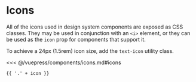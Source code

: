 # Icons

All of the icons used in design system components are exposed as CSS classes. They may be used
in conjunction with an `<i>` element, or they can be used as the `icon` prop for components that
support it.

To achieve a 24px (1.5rem) icon size, add the `text-icon` utility class.

<section class="mds">
  <div class="flex items-center flex-wrap my-40 space-x-20">
    <!-- #region icons -->
    <i class="mds-warning-circle text-icon text-red-600"></i>
    <mx-icon-button icon="mds-x" el-aria-label="Close" />
    <i class="mds-clock text-icon text-blue-500"></i>
    <!-- #endregion icons -->
  </div>
</section>

<<< @/vuepress/components/icons.md#icons

<section class="mds">
  <div class="grid gap-16 grid-cols-2 md:grid-cols-3 lg:grid-cols-4 xl:grid-cols-5 grid-flow-row mt-40">
    <div v-for="icon in icons" :key="icon" class="flex flex-col items-center  p-16 w-128 rounded-2xl border text-icon">
      <i :class="icon"></i>
      <code class="text-4 mt-8">{{ '.' + icon }}</code>
    </div>
  </div>
</section>

<script>
export default {
  data() {
    return {
      icons: []
    }
  },
  mounted() {
    this.getIcons()
  },
  methods: {
    getIcons() {
      [...document.styleSheets].forEach(stylesheet => {
        try {
          [...stylesheet.cssRules].forEach(rule => {
            if (!rule || !rule.selectorText) return
            if (rule.selectorText.includes('.mds-') && !rule.selectorText.includes('::')) {
              const split = rule.selectorText.split('.')
              this.icons.push(split[split.length - 1])
            }
          })
        } catch (err) {
          // Ignore "cannot access rules" exceptions
        }
      })
    }
  }
}
</script>
